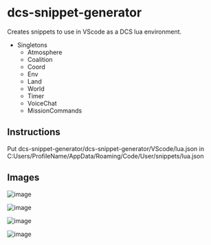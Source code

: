 # dcs-snippet-generator
Creates snippets to use in VScode as a DCS lua environment. 

- Singletons
  - Atmosphere
  - Coalition
  - Coord
  - Env
  - Land
  - World
  - Timer
  - VoiceChat
  - MissionCommands

## Instructions
Put dcs-snippet-generator/dcs-snippet-generator/VScode/lua.json in C:Users/ProfileName/AppData/Roaming/Code/User/snippets/lua.json


  
## Images
![image](https://user-images.githubusercontent.com/15984377/152653461-05af9ad0-12fa-4af3-b0cc-96787f29afb5.png)

![image](https://user-images.githubusercontent.com/15984377/152653539-0b6d0b2a-2eb6-4f10-b0ed-32a1d53aeb76.png)
  
![image](https://user-images.githubusercontent.com/15984377/152653548-12a10fa4-1fec-4274-809f-8268a1a05a40.png)

![image](https://user-images.githubusercontent.com/15984377/152655518-c9bb711b-8c99-40c6-89c8-776ae31ba619.png)
